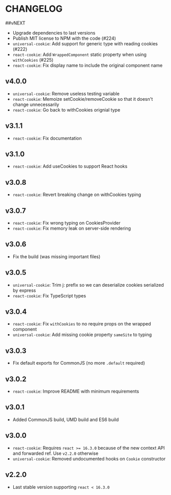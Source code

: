 # CHANGELOG

##vNEXT

- Upgrade dependencies to last versions
- Publish MIT license to NPM with the code (#224)
- `universal-cookie`: Add support for generic type with reading cookies (#222)
- `react-cookie`: Add `WrappedComponent` static property when using `withCookies` (#225)
- `react-cookie`: Fix display name to include the original component name

## v4.0.0

- `universal-cookie`: Remove useless testing variable
- `react-cookie`: Memoize setCookie/removeCookie so that it doesn't change unnecessarily
- `react-cookie`: Go back to withCookies orignial type

## v3.1.1

- `react-cookie`: Fix documentation

## v3.1.0

- `react-cookie`: Add useCookies to support React hooks

## v3.0.8

- `react-cookie`: Revert breaking change on withCookies typing

## v3.0.7

- `react-cookie`: Fix wrong typing on CookiesProvider
- `react-cookie`: Fix memory leak on server-side rendering

## v3.0.6

- Fix the build (was missing important files)

## v3.0.5

- `universal-cookie`: Trim j: prefix so we can deserialize cookies serialized by express
- `react-cookie`: Fix TypeScript types

## v3.0.4

- `react-cookie`: Fix `withCookies` to no require props on the wrapped component
- `universal-cookie`: Add missing cookie property `sameSite` to typing

## v3.0.3

- Fix default exports for CommonJS (no more `.default` required)

## v3.0.2

- `react-cookie`: Improve README with minimum requirements

## v3.0.1

- Added CommonJS build, UMD build and ES6 build

## v3.0.0

- `react-cookie`: Requires `react >= 16.3.0` because of the new context API and forwarded ref. Use `v2.2.0` otherwise
- `universal-cookie`: Removed undocumented hooks on `Cookie` constructor

## v2.2.0

- Last stable version supporting `react < 16.3.0`
